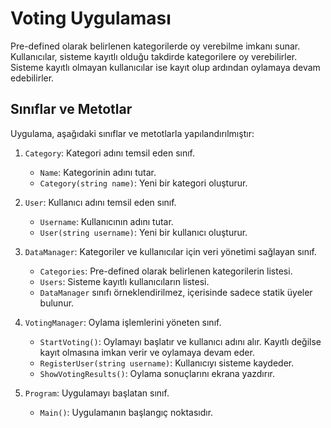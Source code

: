 # Voting Uygulaması

Pre-defined olarak belirlenen kategorilerde oy verebilme imkanı sunar. Kullanıcılar, sisteme kayıtlı olduğu takdirde kategorilere oy verebilirler. Sisteme kayıtlı olmayan kullanıcılar ise kayıt olup ardından oylamaya devam edebilirler.


## Sınıflar ve Metotlar

Uygulama, aşağıdaki sınıflar ve metotlarla yapılandırılmıştır:

1. `Category`: Kategori adını temsil eden sınıf.
   - `Name`: Kategorinin adını tutar.
   - `Category(string name)`: Yeni bir kategori oluşturur.

2. `User`: Kullanıcı adını temsil eden sınıf.
   - `Username`: Kullanıcının adını tutar.
   - `User(string username)`: Yeni bir kullanıcı oluşturur.

3. `DataManager`: Kategoriler ve kullanıcılar için veri yönetimi sağlayan sınıf.
   - `Categories`: Pre-defined olarak belirlenen kategorilerin listesi.
   - `Users`: Sisteme kayıtlı kullanıcıların listesi.
   - `DataManager` sınıfı örneklendirilmez, içerisinde sadece statik üyeler bulunur.

4. `VotingManager`: Oylama işlemlerini yöneten sınıf.
   - `StartVoting()`: Oylamayı başlatır ve kullanıcı adını alır. Kayıtlı değilse kayıt olmasına imkan verir ve oylamaya devam eder.
   - `RegisterUser(string username)`: Kullanıcıyı sisteme kaydeder.
   - `ShowVotingResults()`: Oylama sonuçlarını ekrana yazdırır.

5. `Program`: Uygulamayı başlatan sınıf.
   - `Main()`: Uygulamanın başlangıç noktasıdır.
